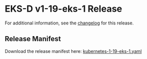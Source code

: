 # EKS-D v1-19-eks-1 Release

For additional information, see the [changelog](CHANGELOG-v1-19-eks-1.md) for this release.

## Release Manifest
Download the release manifest here: [kubernetes-1-19-eks-1.yaml](https://distro.eks.amazonaws.com/kubernetes-1-19/kubernetes-1-19-eks-1.yaml)

